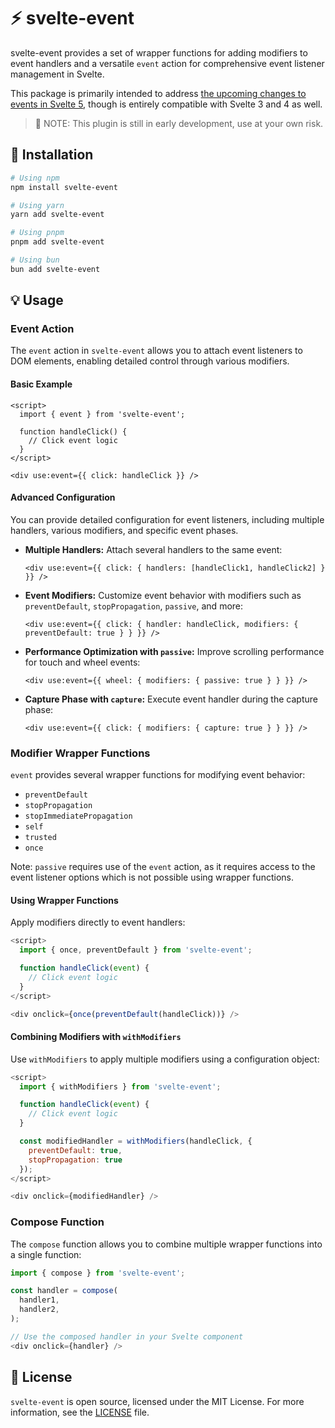# ⚡️ svelte-event

svelte-event provides a set of wrapper functions for adding modifiers to event handlers and a versatile `event` action for comprehensive event listener management in Svelte.

This package is primarily intended to address [the upcoming changes to events in Svelte 5](https://svelte-5-preview.vercel.app/docs/event-handlers), though is entirely compatible with Svelte 3 and 4 as well.

> 🚧 NOTE: This plugin is still in early development, use at your own risk.

## 🚀 Installation

```bash
# Using npm
npm install svelte-event

# Using yarn
yarn add svelte-event

# Using pnpm
pnpm add svelte-event

# Using bun
bun add svelte-event
```

## 💡 Usage

### Event Action
The `event` action in `svelte-event` allows you to attach event listeners to DOM elements, enabling detailed control through various modifiers.

#### Basic Example
```svelte
<script>
  import { event } from 'svelte-event';

  function handleClick() {
    // Click event logic
  }
</script>

<div use:event={{ click: handleClick }} />
```

#### Advanced Configuration
You can provide detailed configuration for event listeners, including multiple handlers, various modifiers, and specific event phases.

- **Multiple Handlers:**
  Attach several handlers to the same event:
  ```svelte
  <div use:event={{ click: { handlers: [handleClick1, handleClick2] } }} />
  ```

- **Event Modifiers:**
  Customize event behavior with modifiers such as `preventDefault`, `stopPropagation`, `passive`, and more:
  ```svelte
  <div use:event={{ click: { handler: handleClick, modifiers: { preventDefault: true } } }} />
  ```

- **Performance Optimization with `passive`:**
  Improve scrolling performance for touch and wheel events:
  ```svelte
  <div use:event={{ wheel: { modifiers: { passive: true } } }} />
  ```

- **Capture Phase with `capture`:**
  Execute event handler during the capture phase:
  ```svelte
  <div use:event={{ click: { modifiers: { capture: true } } }} />
  ```

### Modifier Wrapper Functions
`event` provides several wrapper functions for modifying event behavior:

- `preventDefault`
- `stopPropagation`
- `stopImmediatePropagation`
- `self`
- `trusted`
- `once`

Note: `passive` requires use of the `event` action, as it requires access to the event listener options which is not possible using wrapper functions.

#### Using Wrapper Functions
Apply modifiers directly to event handlers:

```javascript
<script>
  import { once, preventDefault } from 'svelte-event';

  function handleClick(event) {
    // Click event logic
  }
</script>

<div onclick={once(preventDefault(handleClick))} />
```



#### Combining Modifiers with `withModifiers`
Use `withModifiers` to apply multiple modifiers using a configuration object:

```javascript
<script>
  import { withModifiers } from 'svelte-event';

  function handleClick(event) {
    // Click event logic
  }

  const modifiedHandler = withModifiers(handleClick, {
    preventDefault: true,
    stopPropagation: true
  });
</script>

<div onclick={modifiedHandler} />
```

### Compose Function
The `compose` function allows you to combine multiple wrapper functions into a single function:

```javascript
import { compose } from 'svelte-event';

const handler = compose(
  handler1,
  handler2,
);

// Use the composed handler in your Svelte component
<div onclick={handler} />
```

## 📜 License
`svelte-event` is open source, licensed under the MIT License. For more information, see the [LICENSE](LICENSE) file.